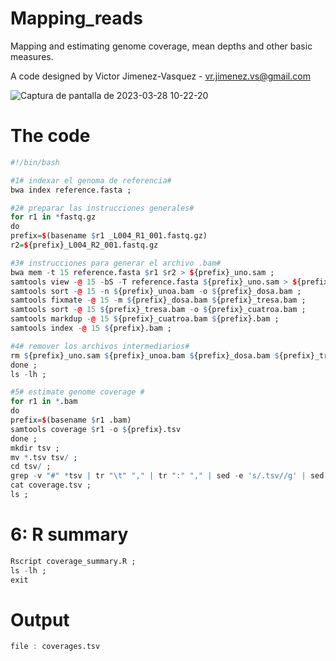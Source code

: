 # Mapping_reads
Mapping and estimating genome coverage, mean depths and other basic measures. 

A code designed by Victor Jimenez-Vasquez - vr.jimenez.vs@gmail.com

![Captura de pantalla de 2023-03-28 10-22-20](https://user-images.githubusercontent.com/89874227/228287232-802e9517-6f03-45d7-9f9c-3b8ed53e075b.png)


# The code 
```r
#!/bin/bash

#1# indexar el genoma de referencia#
bwa index reference.fasta ;

#2# preparar las instrucciones generales#
for r1 in *fastq.gz
do
prefix=$(basename $r1 _L004_R1_001.fastq.gz)
r2=${prefix}_L004_R2_001.fastq.gz

#3# instrucciones para generar el archivo .bam#
bwa mem -t 15 reference.fasta $r1 $r2 > ${prefix}_uno.sam ;
samtools view -@ 15 -bS -T reference.fasta ${prefix}_uno.sam > ${prefix}_unoa.bam ;
samtools sort -@ 15 -n ${prefix}_unoa.bam -o ${prefix}_dosa.bam ;
samtools fixmate -@ 15 -m ${prefix}_dosa.bam ${prefix}_tresa.bam ;
samtools sort -@ 15 ${prefix}_tresa.bam -o ${prefix}_cuatroa.bam ;
samtools markdup -@ 15 ${prefix}_cuatroa.bam ${prefix}.bam ;
samtools index -@ 15 ${prefix}.bam ;

#4# remover los archivos intermediarios#
rm ${prefix}_uno.sam ${prefix}_unoa.bam ${prefix}_dosa.bam ${prefix}_tresa.bam ${prefix}_cuatroa.bam ;
done ;
ls -lh ; 

#5# estimate genome coverage #
for r1 in *.bam
do
prefix=$(basename $r1 .bam)
samtools coverage $r1 -o ${prefix}.tsv
done ;
mkdir tsv ;
mv *.tsv tsv/ ;
cd tsv/ ;
grep -v "#" *tsv | tr "\t" "," | tr ":" "," | sed -e 's/.tsv//g' | sed '1i sample reference startpos endpos numreads covbases coverage meandepth meanbaseq meanmapq' | tr " " "," > coverage.csv
cat coverage.tsv ;
ls ;
```

# 6: R summary #
```r
Rscript coverage_summary.R ; 
ls -lh ;
exit 
```

# Output 
```r
file : coverages.tsv
```
